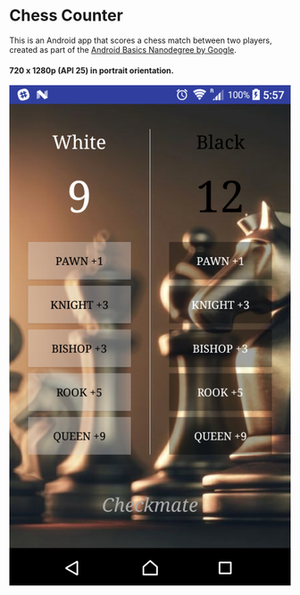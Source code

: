 # Chess Counter

This is an Android app that scores a chess match between two players, created as part of the [Android Basics Nanodegree by Google](https://www.udacity.com/course/android-basics-nanodegree-by-google--nd803).

#### 720 x 1280p (API 25) in portrait orientation.
![](demo/phone.png)
